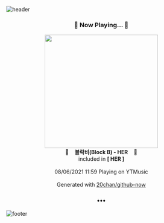 ![header](https://capsule-render.vercel.app/api?type=wave&height=170&section=header&text=Hi.%20I'm%20SHIFT&fontColor=090707&fontAlignX=45&fontAlignY=65&fontSize=100)

<h3 align="center">🎵 Now Playing... 🎵</h3>
<p align="center">
  <a href="https://music.youtube.com/watch?v=g4pDuadNyzo">
    <img width="300" src="https://lh3.googleusercontent.com/cSAK6uOsfG9CYmTCP31gAAFOr2PEGZVondj46s8XgdoeUg4bEsu5sRX-pUlylm7JXRe7r3gJ_6mC-Gg6">
  </a>
  <br>
  🎵&nbsp&nbsp&nbsp <b>블락비(Block B) - HER</b> &nbsp&nbsp&nbsp🎵
  <br>
  included in <b>[ HER ]</b>
  
  <br />
  <br />
  08/06/2021 11:59 Playing on YTMusic
  <br />
  <br />
  Generated with <a href="https://github.com/20chan/github-now">20chan/github-now</a>
</p>

<h3 align="center">•••</h3>

![footer](https://capsule-render.vercel.app/api?type=wave&height=150&section=footer)
